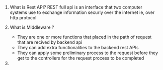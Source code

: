 1. What is Rest API? 
   REST full api is an interface that two computer systems use to exchange information securly over the internet ie, over http protocol


2. What is Middleware ?
   * They are one or more functions that placed in the path of request that are recived by backend api
   * They can add extra functionalities to the backend rest APIs
   * They can apply some preliminary process to the request before they get to the controllers for the              request process to be completed

3. 
